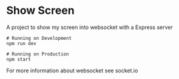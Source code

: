# Show Screen
A project to show my screen into websocket with a Express server

```
# Running on Development
npm run dev

# Running on Production
npm start
```
For more information about websocket see socket.io
